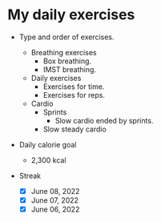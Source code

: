 # My daily exercises

  - Type and order of exercises.
    - Breathing exercises
      - Box breathing.
      - IMST breathing.
    - Daily exercises
      - Exercises for time.
      - Exercises for reps.
    - Cardio
      - Sprints
        - Slow cardio ended by sprints.
      - Slow steady cardio

  - Daily calorie goal
    - 2,300 kcal

  - Streak
    - [x] June 08, 2022
    - [x] June 07, 2022
    - [x] June 06, 2022
